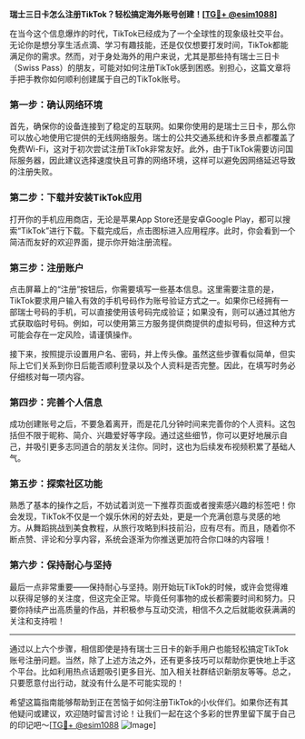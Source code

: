 **瑞士三日卡怎么注册TikTok？轻松搞定海外账号创建！[[TG💪+ @esim1088](https://t.me/s/esim1088)]**

在当今这个信息爆炸的时代，TikTok已经成为了一个全球性的现象级社交平台。无论你是想分享生活点滴、学习有趣技能，还是仅仅想要打发时间，TikTok都能满足你的需求。然而，对于身处海外的用户来说，尤其是那些持有瑞士三日卡（Swiss Pass）的朋友，可能对如何注册TikTok感到困惑。别担心，这篇文章将手把手教你如何顺利创建属于自己的TikTok账号。

### **第一步：确认网络环境**
首先，确保你的设备连接到了稳定的互联网。如果你使用的是瑞士三日卡，那么你可以放心地使用它提供的无线网络服务。瑞士的公共交通系统和许多景点都覆盖了免费Wi-Fi，这对于初次尝试注册TikTok非常友好。此外，由于TikTok需要访问国际服务器，因此建议选择速度快且可靠的网络环境，这样可以避免因网络延迟导致的注册失败。

### **第二步：下载并安装TikTok应用**
打开你的手机应用商店，无论是苹果App Store还是安卓Google Play，都可以搜索“TikTok”进行下载。下载完成后，点击图标进入应用程序。此时，你会看到一个简洁而友好的欢迎界面，提示你开始注册流程。

### **第三步：注册账户**
点击屏幕上的“注册”按钮后，你需要填写一些基本信息。这里需要注意的是，TikTok要求用户输入有效的手机号码作为账号验证方式之一。如果你已经拥有一部瑞士号码的手机，可以直接使用该号码完成验证；如果没有，则可以通过其他方式获取临时号码。例如，可以使用第三方服务提供商提供的虚拟号码，但这种方式可能会存在一定风险，请谨慎操作。

接下来，按照提示设置用户名、密码，并上传头像。虽然这些步骤看似简单，但实际上它们关系到你日后能否顺利登录以及个人资料是否完整。因此，在填写时务必仔细核对每一项内容。

### **第四步：完善个人信息**
成功创建账号之后，不要急着离开，而是花几分钟时间来完善你的个人资料。这包括但不限于昵称、简介、兴趣爱好等字段。通过这些细节，你可以更好地展示自己，并吸引更多志同道合的朋友关注你。同时，这也为后续发布视频积累了基础人气。

### **第五步：探索社区功能**
熟悉了基本的操作之后，不妨试着浏览一下推荐页面或者搜索感兴趣的标签吧！你会发现，TikTok不仅是一个娱乐休闲的好去处，更是一个充满创意与灵感的地方。从舞蹈挑战到美食教程，从旅行攻略到科技前沿，应有尽有。而且，随着你不断点赞、评论和分享内容，系统会逐渐为你推送更加符合你口味的内容哦！

### **第六步：保持耐心与坚持**
最后一点非常重要——保持耐心与坚持。刚开始玩TikTok的时候，或许会觉得难以获得足够的关注度，但这完全正常。毕竟任何事物的成长都需要时间和努力。只要你持续产出高质量的作品，并积极参与互动交流，相信不久之后就能收获满满的关注和支持啦！

---

通过以上六个步骤，相信即使是持有瑞士三日卡的新手用户也能轻松搞定TikTok账号注册问题。当然，除了上述方法之外，还有更多技巧可以帮助你更快地上手这个平台。比如利用热点话题吸引更多目光、加入相关社群结识新朋友等等。总之，只要愿意付出行动，就没有什么是不可能实现的！

希望这篇指南能够帮助到正在苦恼于如何注册TikTok的小伙伴们。如果你还有其他疑问或建议，欢迎随时留言讨论！让我们一起在这个多彩的世界里留下属于自己的印记吧～[[TG💪+ @esim1088](https://t.me/s/esim1088) ![Image](https://i.postimg.cc/4NQfJmqS/Snipaste-2025-05-13-00-14-12.png)]